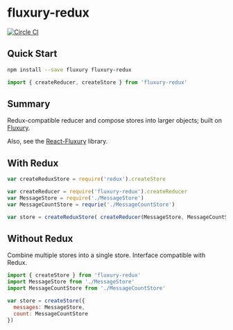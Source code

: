 # fluxury-redux

[![Circle CI](https://circleci.com/gh/FunctionFoundry/fluxury-redux/tree/master.svg?style=svg)](https://circleci.com/gh/FunctionFoundry/fluxury-redux/tree/master)

## Quick Start

```sh
npm install --save fluxury fluxury-redux
```

```js
import { createReducer, createStore } from 'fluxury-redux'
```

## Summary

Redux-compatible reducer and compose stores into larger objects; built on [Fluxury](https://github.com/FunctionFoundry/fluxury).

Also, see the [React-Fluxury](https://github.com/FunctionFoundry/react-fluxury) library.

## With Redux

```js
var createReduxStore = require('redux').createStore

var createReducer = require('fluxury-redux').createReducer
var MessageStore = require('./MessageStore')
var MessageCountStore = requrie('./MessageCountStore')

var store = createReduxStore( createReducer(MessageStore, MessageCountStore) )
```

## Without Redux

Combine multiple stores into a single store. Interface compatible with Redux.

```js
import { createStore } from 'fluxury-redux'
import MessageStore from './MessageStore'
import MessageCountStore from './MessageCountStore'

var store = createStore({
  messages: MessageStore,
  count: MessageCountStore
})
```
